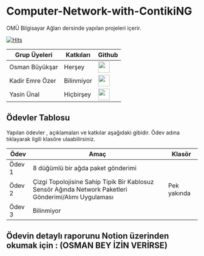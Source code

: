 # Computer-Network-with-ContikiNG
OMÜ Bilgisayar Ağları dersinde yapılan projeleri içerir. 

[![Hits](https://hits.seeyoufarm.com/api/count/incr/badge.svg?url=https%3A%2F%2Fgithub.com%2FPilestin%2FComputer-Network-with-ContikiNG&count_bg=%2327371B&title_bg=%23D05656&icon=rte.svg&icon_color=%233D3535&title=hits&edge_flat=false)](https://hits.seeyoufarm.com)

| Grup Üyeleri    | Katkıları | Github | 
|-----------------|-----------|--------|
| Osman Büyükşar  | Herşey    | [<image style="width:30px" src="https://github.githubassets.com/images/modules/logos_page/GitHub-Mark.png">](https://github.com/OsmanBuyuksar) |   
| Kadir Emre Özer | Bilinmiyor| [<image style="width:30px" src="https://github.githubassets.com/images/modules/logos_page/GitHub-Mark.png">](https://github.com/logaritmabir)  |  
| Yasin Ünal      | Hiçbirşey | [<image style="width:30px" src="https://github.githubassets.com/images/modules/logos_page/GitHub-Mark.png">](https://github.com/Pilestin) |   


## Ödevler Tablosu 
Yapılan ödevler , açıklamaları ve katkılar aşağıdaki gibidir. Ödev adına tıklayarak ilgili klasöre ulaabilirsiniz.

|Ödev | Amaç | Klasör |  
|-|-|-|
| Ödev 1 | 8 düğümlü bir ağda paket gönderimi  |  | 
| Ödev 2 | Çizgi Topolojisine Sahip Tipik Bir Kablosuz Sensör Ağında Network Paketleri Gönderimi/Alımı Uygulaması | Pek yakında | 
| Ödev 3 | Bilinmiyor | | 


## Ödevin  detaylı raporunu Notion üzerinden okumak için : (OSMAN BEY İZİN VERİRSE)

# 
